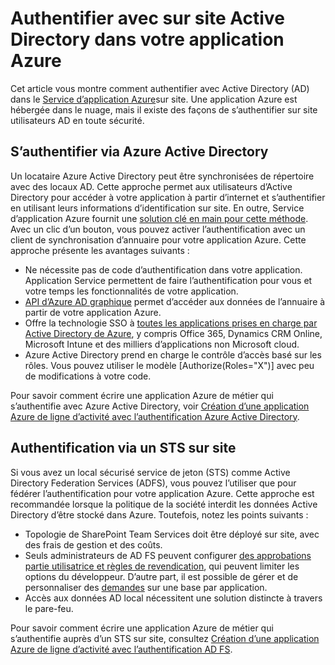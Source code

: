 <properties 
    pageTitle="Authentifier avec sur site Active Directory dans votre application Azure | Microsoft Azure" 
    description="En savoir plus sur les différentes options pour les applications de métier dans le Service d’application Azure pour authentifier avec sur site Active Directory" 
    services="app-service" 
    documentationCenter="" 
    authors="cephalin" 
    manager="wpickett" 
    editor="jimbe"/>

<tags 
    ms.service="app-service" 
    ms.devlang="na" 
    ms.topic="article" 
    ms.tgt_pltfrm="na" 
    ms.workload="web" 
    ms.date="08/31/2016" 
    ms.author="cephalin"/>

# <a name="authenticate-with-on-premises-active-directory-in-your-azure-app"></a>Authentifier avec sur site Active Directory dans votre application Azure #

Cet article vous montre comment authentifier avec Active Directory (AD) dans le [Service d’application Azure](../app-service/app-service-value-prop-what-is.md)sur site. Une application Azure est hébergée dans le nuage, mais il existe des façons de s’authentifier sur site utilisateurs AD en toute sécurité. 

## <a name="authenticate-through-azure-active-directory"></a>S’authentifier via Azure Active Directory
Un locataire Azure Active Directory peut être synchronisées de répertoire avec des locaux AD. Cette approche permet aux utilisateurs d’Active Directory pour accéder à votre application à partir d’internet et s’authentifier en utilisant leurs informations d’identification sur site. En outre, Service d’application Azure fournit une [solution clé en main pour cette méthode](../app-service-mobile/app-service-mobile-how-to-configure-active-directory-authentication.md). Avec un clic d’un bouton, vous pouvez activer l’authentification avec un client de synchronisation d’annuaire pour votre application Azure. Cette approche présente les avantages suivants :

-   Ne nécessite pas de code d’authentification dans votre application. Application Service permettent de faire l’authentification pour vous et votre temps les fonctionnalités de votre application.
-   [API d’Azure AD graphique](http://msdn.microsoft.com/library/azure/hh974476.aspx) permet d’accéder aux données de l’annuaire à partir de votre application Azure.
-   Offre la technologie SSO à [toutes les applications prises en charge par Active Directory de Azure](/marketplace/active-directory/), y compris Office 365, Dynamics CRM Online, Microsoft Intune et des milliers d’applications non Microsoft cloud. 
-   Azure Active Directory prend en charge le contrôle d’accès basé sur les rôles. Vous pouvez utiliser le modèle [Authorize(Roles="X")] avec peu de modifications à votre code.

Pour savoir comment écrire une application Azure de métier qui s’authentifie avec Azure Active Directory, voir [Création d’une application Azure de ligne d’activité avec l’authentification Azure Active Directory](web-sites-dotnet-lob-application-azure-ad.md).

## <a name="authenticate-through-an-on-premises-sts"></a>Authentification via un STS sur site
Si vous avez un local sécurisé service de jeton (STS) comme Active Directory Federation Services (ADFS), vous pouvez l’utiliser que pour fédérer l’authentification pour votre application Azure. Cette approche est recommandée lorsque la politique de la société interdit les données Active Directory d’être stocké dans Azure. Toutefois, notez les points suivants :

-   Topologie de SharePoint Team Services doit être déployé sur site, avec des frais de gestion et des coûts.
-   Seuls administrateurs de AD FS peuvent configurer [des approbations partie utilisatrice et règles de revendication](http://technet.microsoft.com/library/dd807108.aspx), qui peuvent limiter les options du développeur. D’autre part, il est possible de gérer et de personnaliser des [demandes](http://technet.microsoft.com/library/ee913571.aspx) sur une base par application.
-   Accès aux données AD local nécessitent une solution distincte à travers le pare-feu.

Pour savoir comment écrire une application Azure de métier qui s’authentifie auprès d’un STS sur site, consultez [Création d’une application Azure de ligne d’activité avec l’authentification AD FS](web-sites-dotnet-lob-application-adfs.md).
 
